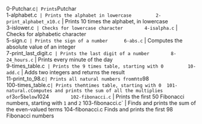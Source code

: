 0-Putchar.c` | Prints `Putchar		
1-alphabet.c` | Prints the alphabet in lowercase		
2-print_alphabet_x10.c` | Prints 10 times the alphabet, in lowercase		
3-islower.c` | Checks for lowercase character		
4-isalpha.c` | Checks for alphabetic character 		
5-sign.c` | Prints the sign of a number		
6-abs.c` | Computes the absolute value of an integer		
7-print_last_digit.c` | Prints the last digit of a number		
8-24_hours.c` | Prints every minute of the day 		
9-times_table.c` | Prints the 9 times table, starting with 0 		
10-add.c` | Adds two integers and returns the result		
11-print_to_98.c` | Prints all natural numbers from `n` to `98		
100-times_table.c` | Prints the `n` times table, starting with 0 
101-natural.cComputes and prints the sum of all the multiplies of `3` or `5` below `1024` 		
102-fibonacci.c` | Prints the first 50 Fibonacci numbers, starting with `1` and `2` 
103-fibonacci.c` | Finds and prints the sum of the even-valued terms
104-fibonacci.c Finds and prints the first 98 Fibonacci numbers 
